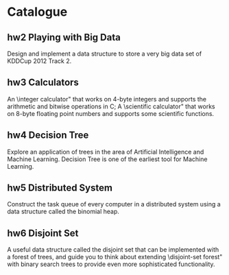 # Catalogue


## hw2 Playing with Big Data
 Design and implement a data structure to store a very big data set of KDDCup 2012 Track 2.

## hw3 Calculators
 An \integer calculator" that works on 4-byte integers and supports the arithmetic and bitwise operations in C; 
 A \scientific calculator" that works on 8-byte floating point numbers and supports some scientific functions.


## hw4 Decision Tree
 Explore an application of trees in the area of Artificial Intelligence and Machine Learning. Decision Tree is one of the earliest tool for Machine Learning. 


## hw5 Distributed System
Construct the task queue of every computer in a distributed system using a data structure called the binomial heap.


## hw6 Disjoint Set
A useful data structure called the disjoint set that can be implemented with
a forest of trees, and guide you to think about extending \disjoint-set forest" with binary search trees to provide even more sophisticated functionality.